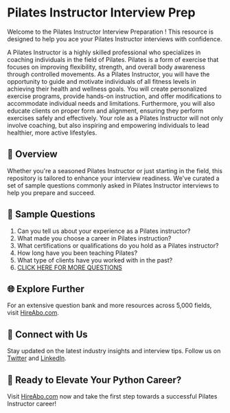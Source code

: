 # Pilates Instructor Interview Prep

Welcome to the Pilates Instructor Interview Preparation ! This resource is designed to help you ace your Pilates Instructor interviews with confidence.

A Pilates Instructor is a highly skilled professional who specializes in coaching individuals in the field of Pilates. Pilates is a form of exercise that focuses on improving flexibility, strength, and overall body awareness through controlled movements. As a Pilates Instructor, you will have the opportunity to guide and motivate individuals of all fitness levels in achieving their health and wellness goals. You will create personalized exercise programs, provide hands-on instruction, and offer modifications to accommodate individual needs and limitations. Furthermore, you will also educate clients on proper form and alignment, ensuring they perform exercises safely and effectively. Your role as a Pilates Instructor will not only involve coaching, but also inspiring and empowering individuals to lead healthier, more active lifestyles.

## 🚀 Overview

Whether you're a seasoned Pilates Instructor or just starting in the field, this repository is tailored to enhance your interview readiness. We've curated a set of sample questions commonly asked in Pilates Instructor interviews to help you prepare and succeed.

## 📝 Sample Questions

1. Can you tell us about your experience as a Pilates instructor?
2. What made you choose a career in Pilates instruction?
3. What certifications or qualifications do you hold as a Pilates instructor?
4. How long have you been teaching Pilates?
5. What type of clients have you worked with in the past?
6. [CLICK HERE FOR MORE QUESTIONS](https://hireabo.com/job/15_0_41/Pilates%20Instructor)

## 🌐 Explore Further

For an extensive question bank and more resources across 5,000 fields, visit [HireAbo.com](https://www.hireabo.com).

## 📱 Connect with Us

Stay updated on the latest industry insights and interview tips. Follow us on [Twitter](https://twitter.com/hireabo) and [LinkedIn](https://www.linkedin.com/in/hire-abo-3609972a8/).

## 🚀 Ready to Elevate Your Python Career?

Visit [HireAbo.com](https://www.hireabo.com) now and take the first step towards a successful Pilates Instructor career!